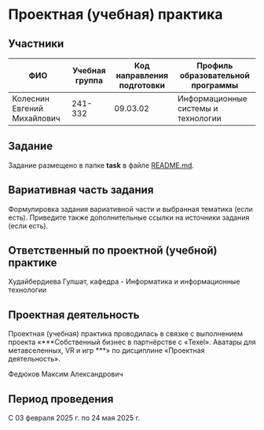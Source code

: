 # Проектная (учебная) практика

## Участники

| ФИО | Учебная группа | Код направления подготовки | Профиль образовательной программы |
|-|-|-|-|
|Колеснин Евгений Михайлович|241-332|09.03.02|Информационные системы и технологии|

## Задание

Задание размещено в папке **task** в файле [README.md](task/README.md).

## Вариативная часть задания

Формулировка задания вариативной части и выбранная тематика (если есть). Приведите также дополнительные ссылки на источники задания (если есть).

## Ответственный по проектной (учебной) практике

Худайбердиева Гулшат, кафедра - Информатика и информационные технологии

## Проектная деятельность

Проектная (учебная) практика проводилась в связке с выполнением проекта «***Собственный бизнес в партнёрстве с «Texel». Аватары для метавселенных, VR и игр ***» по дисциплине «Проектная деятельность».

Федюков Максим Александрович

## Период проведения

С 03 февраля 2025 г. по 24 мая 2025 г.
